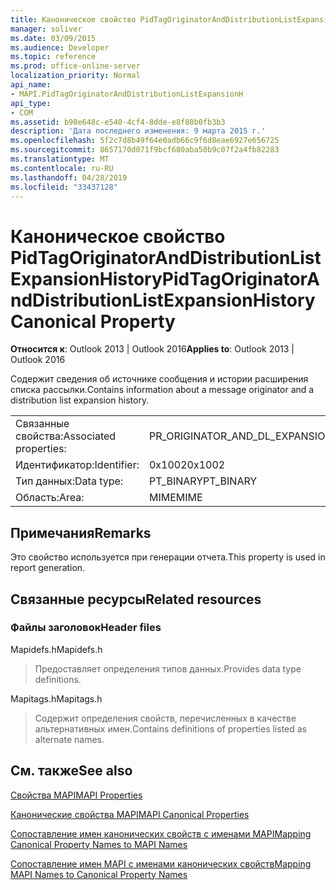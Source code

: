 ```yaml
---
title: Каноническое свойство PidTagOriginatorAndDistributionListExpansionHistory
manager: soliver
ms.date: 03/09/2015
ms.audience: Developer
ms.topic: reference
ms.prod: office-online-server
localization_priority: Normal
api_name:
- MAPI.PidTagOriginatorAndDistributionListExpansionH
api_type:
- COM
ms.assetid: b98e648c-e540-4cf4-8dde-e8f88b0fb3b3
description: 'Дата последнего изменения: 9 марта 2015 г.'
ms.openlocfilehash: 5f2c7d8b49f64e0adb66c9f6d8eae6927e656725
ms.sourcegitcommit: 8657170d071f9bcf680aba50b9c07f2a4fb82283
ms.translationtype: MT
ms.contentlocale: ru-RU
ms.lasthandoff: 04/28/2019
ms.locfileid: "33437128"
---
```

# <a name="pidtagoriginatoranddistributionlistexpansionhistory-canonical-property"></a><span data-ttu-id="67739-103">Каноническое свойство PidTagOriginatorAndDistributionListExpansionHistory</span><span class="sxs-lookup"><span data-stu-id="67739-103">PidTagOriginatorAndDistributionListExpansionHistory Canonical Property</span></span>

  
  
<span data-ttu-id="67739-104">**Относится к**: Outlook 2013 | Outlook 2016</span><span class="sxs-lookup"><span data-stu-id="67739-104">**Applies to**: Outlook 2013 | Outlook 2016</span></span> 
  
<span data-ttu-id="67739-105">Содержит сведения об источнике сообщения и истории расширения списка рассылки.</span><span class="sxs-lookup"><span data-stu-id="67739-105">Contains information about a message originator and a distribution list expansion history.</span></span>
  
|||
|:-----|:-----|
|<span data-ttu-id="67739-106">Связанные свойства:</span><span class="sxs-lookup"><span data-stu-id="67739-106">Associated properties:</span></span>  <br/> |<span data-ttu-id="67739-107">PR_ORIGINATOR_AND_DL_EXPANSION_HISTORY</span><span class="sxs-lookup"><span data-stu-id="67739-107">PR_ORIGINATOR_AND_DL_EXPANSION_HISTORY</span></span>  <br/> |
|<span data-ttu-id="67739-108">Идентификатор:</span><span class="sxs-lookup"><span data-stu-id="67739-108">Identifier:</span></span>  <br/> |<span data-ttu-id="67739-109">0x1002</span><span class="sxs-lookup"><span data-stu-id="67739-109">0x1002</span></span>  <br/> |
|<span data-ttu-id="67739-110">Тип данных:</span><span class="sxs-lookup"><span data-stu-id="67739-110">Data type:</span></span>  <br/> |<span data-ttu-id="67739-111">PT_BINARY</span><span class="sxs-lookup"><span data-stu-id="67739-111">PT_BINARY</span></span>  <br/> |
|<span data-ttu-id="67739-112">Область:</span><span class="sxs-lookup"><span data-stu-id="67739-112">Area:</span></span>  <br/> |<span data-ttu-id="67739-113">MIME</span><span class="sxs-lookup"><span data-stu-id="67739-113">MIME</span></span>  <br/> |
   
## <a name="remarks"></a><span data-ttu-id="67739-114">Примечания</span><span class="sxs-lookup"><span data-stu-id="67739-114">Remarks</span></span>

<span data-ttu-id="67739-115">Это свойство используется при генерации отчета.</span><span class="sxs-lookup"><span data-stu-id="67739-115">This property is used in report generation.</span></span>
  
## <a name="related-resources"></a><span data-ttu-id="67739-116">Связанные ресурсы</span><span class="sxs-lookup"><span data-stu-id="67739-116">Related resources</span></span>

### <a name="header-files"></a><span data-ttu-id="67739-117">Файлы заголовок</span><span class="sxs-lookup"><span data-stu-id="67739-117">Header files</span></span>

<span data-ttu-id="67739-118">Mapidefs.h</span><span class="sxs-lookup"><span data-stu-id="67739-118">Mapidefs.h</span></span>
  
> <span data-ttu-id="67739-119">Предоставляет определения типов данных.</span><span class="sxs-lookup"><span data-stu-id="67739-119">Provides data type definitions.</span></span>
    
<span data-ttu-id="67739-120">Mapitags.h</span><span class="sxs-lookup"><span data-stu-id="67739-120">Mapitags.h</span></span>
  
> <span data-ttu-id="67739-121">Содержит определения свойств, перечисленных в качестве альтернативных имен.</span><span class="sxs-lookup"><span data-stu-id="67739-121">Contains definitions of properties listed as alternate names.</span></span>
    
## <a name="see-also"></a><span data-ttu-id="67739-122">См. также</span><span class="sxs-lookup"><span data-stu-id="67739-122">See also</span></span>



[<span data-ttu-id="67739-123">Свойства MAPI</span><span class="sxs-lookup"><span data-stu-id="67739-123">MAPI Properties</span></span>](mapi-properties.md)
  
[<span data-ttu-id="67739-124">Канонические свойства MAPI</span><span class="sxs-lookup"><span data-stu-id="67739-124">MAPI Canonical Properties</span></span>](mapi-canonical-properties.md)
  
[<span data-ttu-id="67739-125">Сопоставление имен канонических свойств с именами MAPI</span><span class="sxs-lookup"><span data-stu-id="67739-125">Mapping Canonical Property Names to MAPI Names</span></span>](mapping-canonical-property-names-to-mapi-names.md)
  
[<span data-ttu-id="67739-126">Сопоставление имен MAPI с именами канонических свойств</span><span class="sxs-lookup"><span data-stu-id="67739-126">Mapping MAPI Names to Canonical Property Names</span></span>](mapping-mapi-names-to-canonical-property-names.md)


